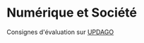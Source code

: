 # Numérique et Société

Consignes d'évaluation sur [UPDAGO](https://updago.univ-poitiers.fr/mod/page/view.php?id=1240828)



 

